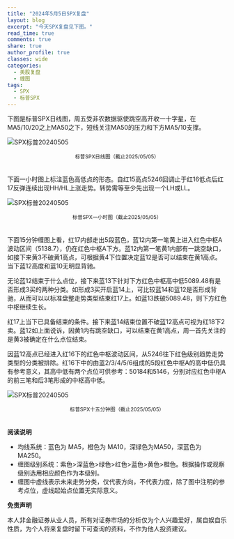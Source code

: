 ```yaml
---
title: "2024年5月5日SPX复盘"
layout: blog
excerpt: "今天SPX复盘见下图。"
read_time: true
comments: true
share: true
author_profile: true
classes: wide
categories:
  - 美股复盘
  - 缠图
tags:
  - SPX
  - 标普SPX
---
```


下图是标普SPX日线图，周五受非农数据驱使跳空高开收一十字星，在MA5/10/20之上MA50之下，短线关注MA50的压力和下方MA5/10支撑。

![SPX标普20240505](https://image.olim.cc/2024/2024-05-05-SPX-day-j.png)
<small><center>标普SPX日线图（截止2025/05/05）</center></small>　

下面一小时图上标注蓝色高低点的形态。自红15高点5246回调止于红16低点后红17反弹连续出现HH/HL上涨走势。转势需等至少先出现一个LH或LL。

![SPX标普20240505](https://image.olim.cc/2024/2024-05-05-SPX-hour.png)
<small><center>标普SPX一小时图（截止2025/05/05）</center></small>　

下面15分钟缠图上看，红17内部走出5段蓝色，蓝12内第一笔黄上进入红色中枢A波动区间（5138.7），仍在红色中枢A下方。蓝12内第一笔黄1内部有一跳空缺口，如接下来黄3不破黄1高点，可根据黄4下位置决定蓝12是否可以结束在黄1高点。当下蓝12高度和蓝10无明显背驰。

无论蓝12结束于什么点位，接下来蓝13下针对下方红色中枢高中低5089.48有是否形成3买的两种分类。如形成3买开启蓝14上，可比较蓝14和蓝12是否形成背驰，从而可以以标准盘整走势类型结束红17上。如蓝13跌破5089.48，则下方红色中枢继续生长。

红17上当下已具备结束的条件。接下来蓝14结束位置不破蓝12高点可视为红18下2卖。蓝12如上面说诉，因黄1内有跳空缺口，可以结束在黄1高点，周一首先关注的是黄3被确定在什么点位结束。

因蓝12高点已经进入红16下的红色中枢波动区间，从5246往下红色级别趋势走势类型的分类被排除。红16下中的由蓝2/3/4/5/6组成的5段红色中枢A的高中低仍具有参考意义，其高中低有两个点位可供参考：50184和5146，分别对应红色中枢A的前三笔和后3笔形成的中枢高中低。

![SPX标普20240505](https://image.olim.cc/2024/2024-05-05-SPX-minute-c.png)
<small><center>标普SPX十五分钟图（截止2025/05/05）</center></small>　

**阅读说明**

* 均线系统：蓝色为 MA5，橙色为 MA10，深绿色为MA50，深蓝色为MA250。
* 缠图级别系统：紫色>深蓝色>绿色>红色>蓝色>黄色>橙色。根据操作或观察级别选用相应颜色作为本级别。
* 缠图中虚线表示未来走势分类，仅代表方向，不代表力度，除了图中注明的参考点位，虚线起始点位置无实际意义。

**免责声明** 

本人非金融证券从业人员，所有对证券市场的分析仅为个人兴趣爱好，属自娱自乐性质，为个人将来复盘时留下可查询的资料，不作为他人投资建议。

